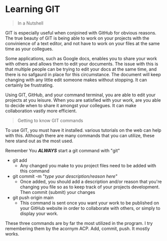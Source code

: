 # Learning GIT

> In a Nutshell

GIT is especially useful when conjoined with GitHub for obvious reasons.
The true beauty of GIT is being able to work on your projects with the convinience of a text editor, and not have to work on your files at the same time as your collegues.

Some applications, such as Google docs, enables you to share your work with others and allows them to edit your documents.
The issue with this is that multiple people can be trying to edit your docs at the same time, and there is no safgaurd in place for this circumstance.
The document will keep changing with any little edit someone makes without stopping. It can certainly be frustrating.

Using GIT, GitHub, and your command terminal, you are able to edit your projects at you leisure. When you are satisfied with your work, are you able to decide when to share it amongst your collegues.
It can make collaboration vastly more efficient.

> Getting to know GIT commands

To use GIT, you must have it installed. various tutorials on the web can help with this.
Although there are many commands that you can utilize, these here stand out as the most used.

Remember
You ***ALWAYS*** start a git command with "git"

+ git add
  + Any changed you make to you project files need to be added with this command
+ git commit -m "*type your description/reason here*"
  + Once added, you should add a description and/or reason that you're changing you file so as to keep track of your projects development. Then commit (submit) your changes
+ git push origin main
  + This command is sent once you want your work to be published on your GitHub website in order to collaborate with others, or simply to display your work.

These three commands are by far the most utilized in the program.
I try remembering them by the acornym ACP. Add, commit, push. It mostly works.
